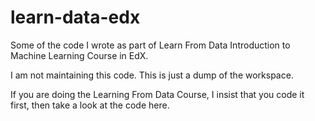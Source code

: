 learn-data-edx
==============

Some of the code I wrote as part of Learn From Data Introduction to Machine Learning Course in EdX.

I am not maintaining this code. This is just a dump of the workspace. 

If you are doing the Learning From Data Course, I insist that you code it first, then take a look at the code here. 


